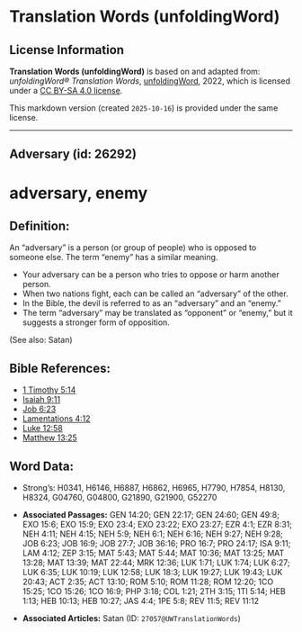 # Translation Words (unfoldingWord)

## License Information

**Translation Words (unfoldingWord)** is based on and adapted from: _unfoldingWord® Translation Words_, [unfoldingWord](https://unfoldingword.org/utw), 2022, which is licensed under a [CC BY-SA 4.0 license](https://creativecommons.org/licenses/by-sa/4.0/legalcode.en).

This markdown version (created `2025-10-16`) is provided under the same license.



--------------------------------

## Adversary (id: 26292)

adversary, enemy
================

Definition:
-----------

An “adversary” is a person (or group of people) who is opposed to someone else. The term “enemy” has a similar meaning.

* Your adversary can be a person who tries to oppose or harm another person.
* When two nations fight, each can be called an “adversary” of the other.
* In the Bible, the devil is referred to as an “adversary” and an “enemy.”
* The term “adversary” may be translated as “opponent” or “enemy,” but it suggests a stronger form of opposition.

(See also: Satan)

Bible References:
-----------------

* [1 Timothy 5:14](https://ref.ly/1Tim5:14)
* [Isaiah 9:11](https://ref.ly/Isa9:11)
* [Job 6:23](https://ref.ly/Job6:23)
* [Lamentations 4:12](https://ref.ly/Lam4:12)
* [Luke 12:58](https://ref.ly/Luke12:58)
* [Matthew 13:25](https://ref.ly/Matt13:25)

Word Data:
----------

* Strong’s: H0341, H6146, H6887, H6862, H6965, H7790, H7854, H8130, H8324, G04760, G04800, G21890, G21900, G52270

* **Associated Passages:** GEN 14:20; GEN 22:17; GEN 24:60; GEN 49:8; EXO 15:6; EXO 15:9; EXO 23:4; EXO 23:22; EXO 23:27; EZR 4:1; EZR 8:31; NEH 4:11; NEH 4:15; NEH 5:9; NEH 6:1; NEH 6:16; NEH 9:27; NEH 9:28; JOB 6:23; JOB 16:9; JOB 27:7; JOB 36:16; PRO 16:7; PRO 24:17; ISA 9:11; LAM 4:12; ZEP 3:15; MAT 5:43; MAT 5:44; MAT 10:36; MAT 13:25; MAT 13:28; MAT 13:39; MAT 22:44; MRK 12:36; LUK 1:71; LUK 1:74; LUK 6:27; LUK 6:35; LUK 10:19; LUK 12:58; LUK 18:3; LUK 19:27; LUK 19:43; LUK 20:43; ACT 2:35; ACT 13:10; ROM 5:10; ROM 11:28; ROM 12:20; 1CO 15:25; 1CO 15:26; 1CO 16:9; PHP 3:18; COL 1:21; 2TH 3:15; 1TI 5:14; HEB 1:13; HEB 10:13; HEB 10:27; JAS 4:4; 1PE 5:8; REV 11:5; REV 11:12
* **Associated Articles:** Satan (ID: `27057@UWTranslationWords`)

